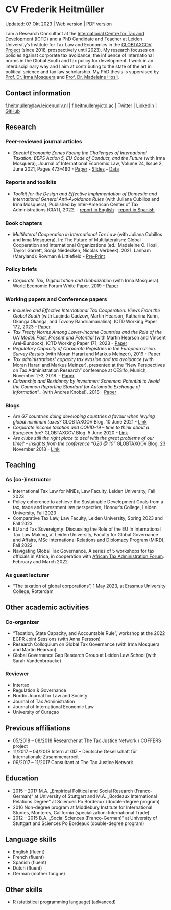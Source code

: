 # CV Frederik Heitmüller

Updated: 07 Okt 2023 | [Web version](https://fheitmueller.github.io/cv/)
| [PDF
version](https://github.com/fheitmueller/cv/raw/master/cv_Heitmuller.pdf)

I am a Research Consultant at the [International Centre for Tax and
Development (ICTD)](https://www.ictd.ac/) and a PhD Candidate and
Teacher at Leiden University’s Institute for Tax Law and Economics in
the [GLOBTAXGOV Project](https://globtaxgov.weblog.leidenuniv.nl/)
(since 2018, prospectively until 2023). My research focuses on policies
against corporate tax avoidance, the influence of international norms in
the Global South and tax policy for development. I work in an
interdisciplinary way and I aim at contributing to the state of the art
in political science and tax law scholarship. My PhD thesis is
supervised by [Prof. Dr. Irma
Mosquera](https://www.universiteitleiden.nl/medewerkers/irma-mosquera-valderrama#tab-1)
and [Prof. Dr. Madeleine
Hosli](https://www.universiteitleiden.nl/medewerkers/madeleine-hosli#tab-1).

## Contact information

<f.heitmuller@law.leidenuniv.nl> | <f.heitmuller@ictd.ac> |
[Twitter](https://twitter.com/HeitmuellerF) |
[LinkedIn](https://www.linkedin.com/in/frederik-heitm%C3%BCller-6b041314a/)
| [GitHub](https://github.com/fheitmueller)

## Research

### Peer-reviewed journal articles

-   *Special Economic Zones Facing the Challenges of International
    Taxation: BEPS Action 5, EU Code of Conduct, and the Future* (with
    Irma Mosquera), Journal of International Economic Law, Volume 24,
    Issue 2, June 2021, Pages 473–490 -
    [Paper](https://doi.org/10.1093/jiel/jgab019) -
    [Slides](http://globtaxgov.weblog.leidenuniv.nl/files/2020/10/Heitm%C3%BCller_Mosquera_SEZ_taxation.pdf) -
    [Data](https://github.com/fheitmueller/sez_beps)

### Reports and toolkits

-   *Toolkit for the Design and Effective Implementation of Domestic and
    International General Anti-Avoidance Rules* (with Juliana Cubillos
    and Irma Mosquera), Published by Inter-American Center of Tax
    Administrations (CIAT), 2022. - [report in
    English](https://biblioteca.ciat.org/opac/book/5804) - [report in
    Spanish](https://biblioteca.ciat.org/opac/book/5803)

### Book chapters

-   *Multilateral Cooperation in International Tax Law* (with Juliana
    Cubillos and Irma Mosquera). In: The Future of Multilateralism:
    Global Cooperation and International Organizations (ed.:
    Madeleine O. Hosli, Taylor Garrett, Sonja Niedecken, Nicolas
    Verbeek). 2021. Lanham (Maryland): Rowman & Littlefield -
    [Pre-Print](http://globtaxgov.weblog.leidenuniv.nl/files/2021/08/Multilateral-Cooperation-in-International-Tax-Law.pdf)

### Policy briefs

-   *Corporate Tax, Digitalization and Globalization* (with Irma
    Mosquera). World Economic Forum White Paper. 2019 -
    [Paper](http://www3.weforum.org/docs/WEF_Corporate_Tax_Digitalization_and_Globalization.pdf)

### Working papers and Conference papers

-   *Inclusive and Effective International Tax Cooperation: Views From
    the Global South* (with Lucinda Cadzow, Martin Hearson, Katharina
    Kuhn, Okanga Okanga, and Tovony Randriamanalina), ICTD Working Paper
    172, 2023 -
    [Paper](https://www.ictd.ac/publication/inclusive-effective-international-tax-cooperation/)
-   *Tax Treaty Norms Among Lower-Income Countries and the Role of the
    UN Model: Past, Present and Potential* (with Martin Hearson and
    Vincent Arel-Bundock), ICTD Working Paper 171, 2023 -
    [Paper](https://www.ictd.ac/publication/tax-treaty-norms-among-lower-income-countries/)
-   *Regulatory Capacity of Corporate Registries in the European Union.
    Survey Results* (with Moran Harari and Markus Meinzer), 2019 -
    [Paper](https://www.taxjustice.net/wp-content/uploads/2019/02/Administrative-capacity-of-corporate-registries-Tax-Justice-Network-Feb-2019.pdf)
-   *Tax administrations’ capacity tax evasion and tax avoidance* (with
    Moran Harari and Markus Meinzer), presented at the “New Perspectives
    on Tax Administration Research” conference at CESIfo, Munich,
    November 2-3, 2018. -
    [Paper](https://papers.ssrn.com/sol3/papers.cfm?abstract_id=3300589)
-   *Citizenship and Residency by Investment Schemes: Potential to Avoid
    the Common Reporting Standard for Automatic Exchange of
    Information*”\_ (with Andres Knobel). 2018 -
    [Paper](https://papers.ssrn.com/sol3/papers.cfm?abstract_id=3144444)

### Blogs

-   *Are G7 countries doing developing countries a favour when levying
    global minimum taxes?* GLOBTAXGOV Blog. 10 June 2021 -
    [Link](https://globtaxgov.weblog.leidenuniv.nl/2021/06/10/are-g7-countries-doing-developing-countries-a-favour-when-levying-global-minimum-taxes/)
-   *Corporate income taxation and COVID-19 – time to think about a
    European tax?* GLOBTAXGOV Blog. 5 June 2020 -
    [Link](https://globtaxgov.weblog.leidenuniv.nl/2020/06/05/corporate-income-taxation-and-covid-19-time-to-think-about-a-european-tax/)
-   *Are clubs still the right place to deal with the great problems of
    our time? – Insights from the conference “G20 @ 10”* GLOBTAXGOV
    Blog. 23 November 2018 -
    [Link](https://globtaxgov.weblog.leidenuniv.nl/2018/11/23/are-clubs-still-the-right-place-to-deal-with-the-great-problems-of-our-time-insights-from-the-conference-g20-10/)

## Teaching

### As (co-)instructor

-   International Tax Law for MNEs, Law Faculty, Leiden University, Fall
    2023
-   Policy coherence to achieve the Sustainable Development Goals from a
    tax, trade and investment law perspective, Honour’s College, Leiden
    University, Fall 2023
-   Comparative Tax Law, Law Faculty, Leiden University, Spring 2023 and
    Fall 2023
-   EU and Tax Sovereignty: Discussing the Role of the EU In
    International Tax Law Making, at Leiden University, Faculty for
    Global Governance and Affairs, MSc International Relations and
    Diplomacy Program (MIRD), Fall 2022
-   Navigating Global Tax Governance. A series of 5 workshops for tax
    officials in Africa, in cooperation with [African Tax Administration
    Forum](www.ataftax.org/). February and March 2022

### As guest lecturer

-   “The taxation of global corporations”, 1 May 2023, at Erasmus
    University College, Rotterdam

## Other academic activities

### Co-organizer

-   “Taxation, State Capacity, and Accountable Rule”, workshop at the
    2022 ECPR Joint Sessions (with Anna Persson)
-   Research Colloquium on Global Tax Governance (with Irma Mosquera and
    Martin Hearson)
-   Global Governance Gap Research Group at Leiden Law School (with
    Sarah Vandenbroucke)

### Reviewer

-   Intertax
-   Regulation & Governance
-   Nordic Journal for Law and Society
-   Journal of Tax Administration
-   Journal of International Economic Law
-   University of Curaçao

## Previous affiliations

-   05/2018 – 08/2018 Researcher at The Tax Justice Network / COFFERS
    project
-   11/2017 – 04/2018 Intern at GIZ – Deutsche Gesellschaft für
    Internationale Zusammenarbeit
-   09/2017 – 11/2017 Consultant at The Tax Justice Network

## Education

-   2015 – 2017 M.A. „Empirical Political and Social Research
    (Franco-German)“ at University of Stuttgart and M.A. „Bordeaux
    International Relations Degree” at Sciences Po Bordeaux
    (double-degree program)
-   2016 Non-degree program at Middlebury Institute for International
    Studies, Monterey, California (specialization: International Trade)
-   2012 – 2015 B.A. „Social Sciences (Franco-German)“ at University of
    Stuttgart and Sciences Po Bordeaux (double-degree program)

## Language skills

-   English (fluent)
-   French (fluent)
-   Spanish (fluent)
-   Dutch (fluent)
-   German (mother tongue)

## Other skills

-   R (statistical programming language) (advanced)
